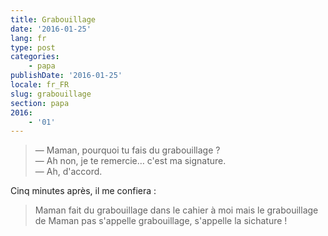 ```yaml
---
title: Grabouillage
date: '2016-01-25'
lang: fr
type: post
categories:
    - papa
publishDate: '2016-01-25'
locale: fr_FR
slug: grabouillage
section: papa
2016:
    - '01'
---
```


> — Maman, pourquoi tu fais du grabouillage ?  
> — Ah non, je te remercie… c'est ma signature.  
> — Ah, d'accord.

Cinq minutes après, il me confiera :

> Maman fait du grabouillage dans le cahier à moi mais le grabouillage de Maman pas s'appelle grabouillage, s'appelle la sichature !
